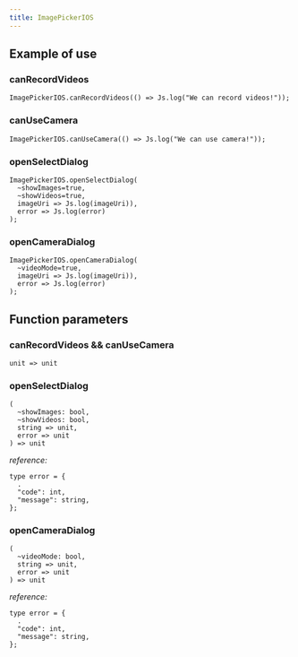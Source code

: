 ```yaml
---
title: ImagePickerIOS
---
```


## Example of use

### canRecordVideos

```reason
ImagePickerIOS.canRecordVideos(() => Js.log("We can record videos!"));
```

### canUseCamera

```reason
ImagePickerIOS.canUseCamera(() => Js.log("We can use camera!"));
```

### openSelectDialog

```reason
ImagePickerIOS.openSelectDialog(
  ~showImages=true,
  ~showVideos=true,
  imageUri => Js.log(imageUri)),
  error => Js.log(error)
);
```

### openCameraDialog

```reason
ImagePickerIOS.openCameraDialog(
  ~videoMode=true,
  imageUri => Js.log(imageUri)),
  error => Js.log(error)
);
```

## Function parameters

### canRecordVideos && canUseCamera

```reason
unit => unit
```

### openSelectDialog

```reason
(
  ~showImages: bool,
  ~showVideos: bool,
  string => unit,
  error => unit
) => unit
```

_reference:_

```reason
type error = {
  .
  "code": int,
  "message": string,
};
```

### openCameraDialog

```reason
(
  ~videoMode: bool,
  string => unit,
  error => unit
) => unit
```

_reference:_

```reason
type error = {
  .
  "code": int,
  "message": string,
};
```
